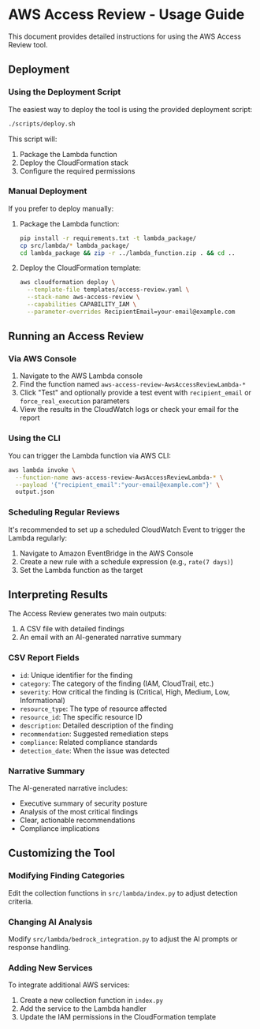 # AWS Access Review - Usage Guide

This document provides detailed instructions for using the AWS Access Review tool.

## Deployment

### Using the Deployment Script
The easiest way to deploy the tool is using the provided deployment script:

```bash
./scripts/deploy.sh
```

This script will:
1. Package the Lambda function
2. Deploy the CloudFormation stack
3. Configure the required permissions

### Manual Deployment
If you prefer to deploy manually:

1. Package the Lambda function:
   ```bash
   pip install -r requirements.txt -t lambda_package/
   cp src/lambda/* lambda_package/
   cd lambda_package && zip -r ../lambda_function.zip . && cd ..
   ```

2. Deploy the CloudFormation template:
   ```bash
   aws cloudformation deploy \
     --template-file templates/access-review.yaml \
     --stack-name aws-access-review \
     --capabilities CAPABILITY_IAM \
     --parameter-overrides RecipientEmail=your-email@example.com
   ```

## Running an Access Review

### Via AWS Console
1. Navigate to the AWS Lambda console
2. Find the function named `aws-access-review-AwsAccessReviewLambda-*`
3. Click "Test" and optionally provide a test event with `recipient_email` or `force_real_execution` parameters
4. View the results in the CloudWatch logs or check your email for the report

### Using the CLI
You can trigger the Lambda function via AWS CLI:

```bash
aws lambda invoke \
  --function-name aws-access-review-AwsAccessReviewLambda-* \
  --payload '{"recipient_email":"your-email@example.com"}' \
  output.json
```

### Scheduling Regular Reviews
It's recommended to set up a scheduled CloudWatch Event to trigger the Lambda regularly:

1. Navigate to Amazon EventBridge in the AWS Console
2. Create a new rule with a schedule expression (e.g., `rate(7 days)`)
3. Set the Lambda function as the target

## Interpreting Results

The Access Review generates two main outputs:
1. A CSV file with detailed findings
2. An email with an AI-generated narrative summary

### CSV Report Fields
- `id`: Unique identifier for the finding
- `category`: The category of the finding (IAM, CloudTrail, etc.)
- `severity`: How critical the finding is (Critical, High, Medium, Low, Informational)
- `resource_type`: The type of resource affected
- `resource_id`: The specific resource ID
- `description`: Detailed description of the finding
- `recommendation`: Suggested remediation steps
- `compliance`: Related compliance standards
- `detection_date`: When the issue was detected

### Narrative Summary
The AI-generated narrative includes:
- Executive summary of security posture
- Analysis of the most critical findings
- Clear, actionable recommendations
- Compliance implications

## Customizing the Tool

### Modifying Finding Categories
Edit the collection functions in `src/lambda/index.py` to adjust detection criteria.

### Changing AI Analysis
Modify `src/lambda/bedrock_integration.py` to adjust the AI prompts or response handling.

### Adding New Services
To integrate additional AWS services:
1. Create a new collection function in `index.py`
2. Add the service to the Lambda handler
3. Update the IAM permissions in the CloudFormation template